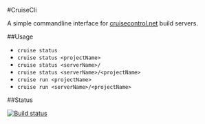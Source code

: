 #CruiseCli

A simple commandline interface for [cruisecontrol.net][cruise] build servers.

##Usage

* `cruise status`
* `cruise status <projectName>`
* `cruise status <serverName>/`
* `cruise status <serverName>/<projectName>`
* `cruise run <projectName>`
* `cruise run <serverName>/<projectName>`

##Status

[![Build status](https://ci.appveyor.com/api/projects/status/kk3cyt7q7645n2g9)](https://ci.appveyor.com/project/Pondidum/cruisecli)

[cruise]: http://cruisecontrolnet.org/
